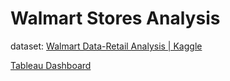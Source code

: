 # Walmart Stores Analysis
dataset: [Walmart Data-Retail Analysis | Kaggle](https://www.kaggle.com/vik2012kvs/walmart-dataretail-analysis?select=Walmart_Store_sales.csv)




[Tableau Dashboard](https://github.com/christabel-paul/Walmart_Stores_Analysis/blob/main/tableau%20snapshot_.JPG)
